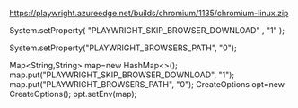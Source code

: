 https://playwright.azureedge.net/builds/chromium/1135/chromium-linux.zip


System.setProperty(
"PLAYWRIGHT_SKIP_BROWSER_DOWNLOAD"
,
"1"
);

System.setProperty("PLAYWRIGHT_BROWSERS_PATH", "0");


Map<String,String> map=new HashMap<>();
		map.put("PLAYWRIGHT_SKIP_BROWSER_DOWNLOAD", "1");
		map.put("PLAYWRIGHT_BROWSERS_PATH", "0");
		CreateOptions opt=new CreateOptions();
		opt.setEnv(map);
